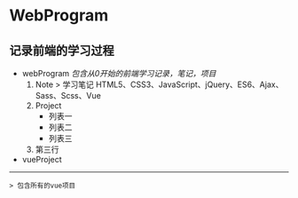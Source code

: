 # WebProgram
记录前端的学习过程
-------------------------
* webProgram
    *包含从0开始的前端学习记录，笔记，项目*
    1. Note   > 学习笔记
        HTML5、CSS3、JavaScript、jQuery、ES6、Ajax、Sass、Scss、Vue
    2. Project
        + 列表一
        * 列表二
        * 列表三
    3. 第三行
* vueProject
--------------------
    > 包含所有的vue项目


